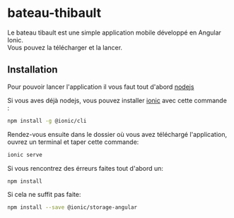 # bateau-thibault
Le bateau tibault est une simple application mobile développé en Angular Ionic.  
Vous pouvez la télécharger et la lancer.

## Installation
Pour pouvoir lancer l'application il vous faut tout d'abord [nodejs](https://nodejs.org/fr/download/)  

Si vous aves déjà nodejs, vous pouvez installer [ionic](https://ionicframework.com/docs/intro/cli) avec cette commande :  

```bash
npm install -g @ionic/cli
```

Rendez-vous ensuite dans le dossier où vous avez téléchargé l'application, ouvrez un terminal et taper cette commande:  
```bash
ionic serve
```

Si vous rencontrez des érreurs faites tout d'abord un:

```bash
npm install
```

Si cela ne suffit pas faite:  

```bash
npm install --save @ionic/storage-angular
```
